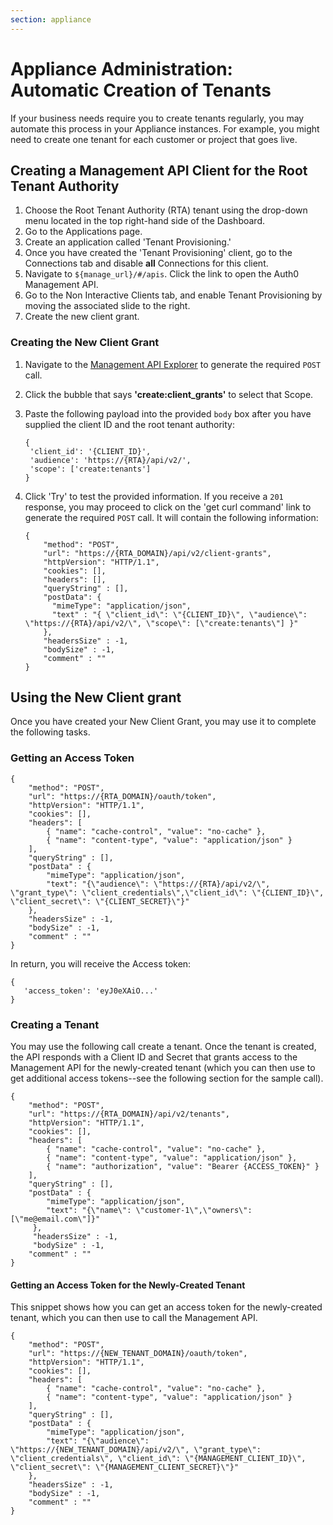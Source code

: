 ```yaml
---
section: appliance
---
```


# Appliance Administration: Automatic Creation of Tenants

If your business needs require you to create tenants regularly, you may automate this process in your Appliance instances. For example, you might need to create one tenant for each customer or project that goes live.

## Creating a Management API Client for the Root Tenant Authority

1. Choose the Root Tenant Authority (RTA) tenant using the drop-down menu located in the top right-hand side of the Dashboard.
2. Go to the Applications page.
3. Create an application called 'Tenant Provisioning.'
4. Once you have created the 'Tenant Provisioning' client, go to the Connections tab and disable **all** Connections for this client.
5. Navigate to `${manage_url}/#/apis`. Click the link to open the Auth0 Management API.
6. Go to the Non Interactive Clients tab, and enable Tenant Provisioning by moving the associated slide to the right.
7. Create the new client grant.

### Creating the New Client Grant

1. Navigate to the [Management API Explorer](/api/management/v2#!/Client_Grants/post_client_grants) to generate the required `POST` call.
2. Click the bubble that says **'create:client_grants'** to select that Scope.
3. Paste the following payload into the provided `body` box after you have supplied the client ID and the root tenant authority:
    ```text
    {
     'client_id': '{CLIENT_ID}',
     'audience': 'https://{RTA}/api/v2/',
     'scope': ['create:tenants']
    }
    ```
4. Click 'Try' to test the provided information. If you receive a `201` response, you may proceed to click on the 'get curl command' link to generate the required `POST` call. It will contain the following information:

    ```har
    {
        "method": "POST",
        "url": "https://{RTA_DOMAIN}/api/v2/client-grants",
        "httpVersion": "HTTP/1.1",
        "cookies": [],
        "headers": [],
        "queryString" : [],
        "postData": {
          "mimeType": "application/json",
          "text" : "{ \"client_id\": \"{CLIENT_ID}\", \"audience\": \"https://{RTA}/api/v2/\", \"scope\": [\"create:tenants\"] }"
        },
        "headersSize" : -1,
        "bodySize" : -1,
        "comment" : ""
    }
    ```

## Using the New Client grant

Once you have created your New Client Grant, you may use it to complete the following tasks.

### Getting an Access Token

```har
{
    "method": "POST",
    "url": "https://{RTA_DOMAIN}/oauth/token",
    "httpVersion": "HTTP/1.1",
    "cookies": [],
    "headers": [
        { "name": "cache-control", "value": "no-cache" },
        { "name": "content-type", "value": "application/json" }
    ],
    "queryString" : [],
    "postData" : {
        "mimeType": "application/json",
        "text": "{\"audience\": \"https://{RTA}/api/v2/\", \"grant_type\": \"client_credentials\",\"client_id\": \"{CLIENT_ID}\", \"client_secret\": \"{CLIENT_SECRET}\"}"
    },
    "headersSize" : -1,
    "bodySize" : -1,
    "comment" : ""
}
```

In return, you will receive the Access token:

```text
{
   'access_token': 'eyJ0eXAiO...'
}
```

### Creating a Tenant

You may use the following call create a tenant. Once the tenant is created, the API responds with a Client ID and Secret that grants access to the Management API for the newly-created tenant (which you can then use to get additional access tokens--see the following section for the sample call).

```har
{
    "method": "POST",
    "url": "https://{RTA_DOMAIN}/api/v2/tenants",
    "httpVersion": "HTTP/1.1",
    "cookies": [],
    "headers": [
        { "name": "cache-control", "value": "no-cache" },
        { "name": "content-type", "value": "application/json" },
        { "name": "authorization", "value": "Bearer {ACCESS_TOKEN}" }
    ],
    "queryString" : [],
    "postData" : {
        "mimeType": "application/json",
		"text": "{\"name\": \"customer-1\",\"owners\": [\"me@email.com\"]}"
     },
     "headersSize" : -1,
     "bodySize" : -1,
    "comment" : ""
}
```

#### Getting an Access Token for the Newly-Created Tenant

This snippet shows how you can get an access token for the newly-created tenant, which you can then use to call the Management API.

```har
{
    "method": "POST",
    "url": "https://{NEW_TENANT_DOMAIN}/oauth/token",
    "httpVersion": "HTTP/1.1",
    "cookies": [],
    "headers": [
        { "name": "cache-control", "value": "no-cache" },
        { "name": "content-type", "value": "application/json" }
    ],
    "queryString" : [],
    "postData" : {
        "mimeType": "application/json",
        "text": "{\"audience\": \"https://{NEW_TENANT_DOMAIN}/api/v2/\", \"grant_type\": \"client_credentials\", \"client_id\": \"{MANAGEMENT_CLIENT_ID}\", \"client_secret\": \"{MANAGEMENT_CLIENT_SECRET}\"}"
    },
    "headersSize" : -1,
    "bodySize" : -1,
    "comment" : ""
}
```
